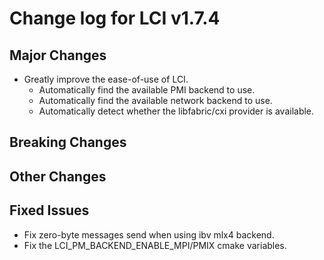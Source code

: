 # Change log for LCI v1.7.4

## Major Changes
- Greatly improve the ease-of-use of LCI.
  - Automatically find the available PMI backend to use.
  - Automatically find the available network backend to use.
  - Automatically detect whether the libfabric/cxi provider is available.

## Breaking Changes

## Other Changes

## Fixed Issues
- Fix zero-byte messages send when using ibv mlx4 backend.
- Fix the LCI_PM_BACKEND_ENABLE_MPI/PMIX cmake variables.